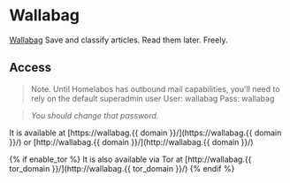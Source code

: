 # Wallabag

[Wallabag](https://wallabag.org/en/) Save and classify articles. Read them later. Freely.

## Access

> Note. Until Homelabos has outbound mail capabilities, you'll need to rely on the default superadmin user
> User: wallabag
> Pass: wallabag

> _You should change that password._

It is available at [https://wallabag.{{ domain }}/](https://wallabag.{{ domain }}/) or [http://wallabag.{{ domain }}/](http://wallabag.{{ domain }}/)

{% if enable_tor %}
It is also available via Tor at [http://wallabag.{{ tor_domain }}/](http://wallabag.{{ tor_domain }}/)
{% endif %}
